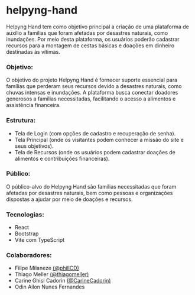 # helpyng-hand
Helpyng Hand tem como objetivo principal a criação de uma plataforma de auxílio a famílias que foram afetadas por desastres naturais, como inundações. Por meio desta plataforma, os usuários poderão cadastrar recursos para a montagem de cestas básicas e doações em dinheiro destinadas às vítimas.

### Objetivo:
O objetivo do projeto Helpyng Hand é fornecer suporte essencial para famílias que perderam seus recursos devido a desastres naturais, como chuvas intensas e inundações. A plataforma busca conectar doadores generosos a famílias necessitadas, facilitando o acesso a alimentos e assistência financeira.

### Estrutura:

- Tela de Login (com opções de cadastro e recuperação de senha).
- Tela Principal (onde os visitantes podem conhecer a missão do site e seus objetivos).
- Tela de Recursos (onde os usuários podem cadastrar doações de alimentos e contribuições financeiras).

### Público:

O público-alvo do Helpyng Hand são famílias necessitadas que foram afetadas por desastres naturais, bem como pessoas e organizações dispostas a ajudar por meio de doações e recursos.

### Tecnologias:

- React
- Bootstrap
- Vite com TypeScript

### Colaboradores:

- Filipe Milaneze [(@phillCD)](https://github.com/phillCD)
- Thiago Meller [(@thiagomeller)](https://github.com/thiagomeller)
- Carine Ghisi Cadorin [(@CarineCadorin)](https://github.com/CarineCadorin)
- Odin Ailon Nunes Fernandes 
